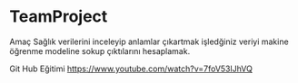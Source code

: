 # TeamProject
Amaç 
Sağlık verilerini inceleyip anlamlar çıkartmak işledğiniz veriyi makine öğrenme modeline sokup çıktılarını hesaplamak.

Git Hub Eğitimi
https://www.youtube.com/watch?v=7foV53lJhVQ
